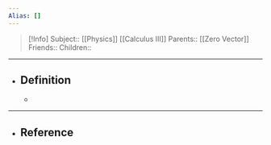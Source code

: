 ```yaml
---
Alias: []
---
```

> [!Info]
> Subject:: [[Physics]] [[Calculus III]]
> Parents:: [[Zero Vector]]
> Friends:: 
> Children:: 
---
- ## Definition
	- 
---
- ## Reference